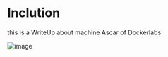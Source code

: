# Inclution
this is a WriteUp about machine Ascar of Dockerlabs

![image](https://github.com/user-attachments/assets/29a4a7ca-0975-4207-b0dd-b873e9247b3b)

